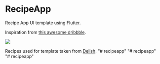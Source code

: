 # RecipeApp

Recipe App UI template using Flutter.

Inspiration from [this awesome dribbble](https://dribbble.com/shots/5299031-Recipe-Sharing-Food-Channel). 

![](recipedemo.gif)

Recipes used for template taken from [Delish](https://www.delish.com/).
"# recipeapp" 
"# recipeapp" 
"# recipeapp" 
